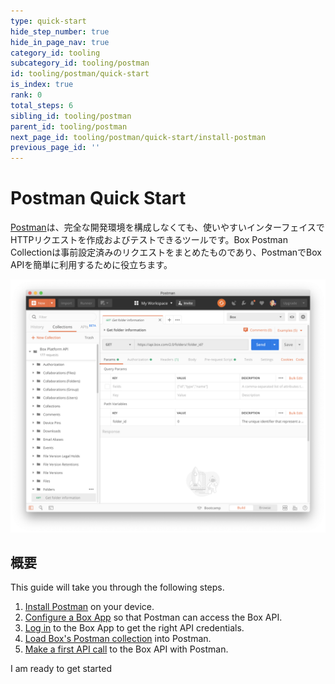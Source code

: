 ```yaml
---
type: quick-start
hide_step_number: true
hide_in_page_nav: true
category_id: tooling
subcategory_id: tooling/postman
id: tooling/postman/quick-start
is_index: true
rank: 0
total_steps: 6
sibling_id: tooling/postman
parent_id: tooling/postman
next_page_id: tooling/postman/quick-start/install-postman
previous_page_id: ''
---
```

<!-- alex disable postman-postwoman -->

# Postman Quick Start

[Postman](https://getpostman.com)は、完全な開発環境を構成しなくても、使いやすいインターフェイスでHTTPリクエストを作成およびテストできるツールです。Box Postman Collectionは事前設定済みのリクエストをまとめたものであり、PostmanでBox APIを簡単に利用するために役立ちます。

<ImageFrame center>

![An example of Postman](./postman-example.png)

</ImageFrame>

## 概要

This guide will take you through the following steps.

1. [Install Postman](g://tooling/postman/quick-start/install-postman/)
   on your device.
2. [Configure a Box App](g://tooling/postman/quick-start/configure-box-app/) so
   that Postman can access the Box API.
3. [Log in](g://tooling/postman/quick-start/log-in-to-box/) to the Box App to
   get the right API credentials.
4. [Load Box's Postman
   collection](g://tooling/postman/quick-start/load-postman-collection/) into
   Postman.
5. [Make a first API call](g://tooling/postman/quick-start/make-api-call/)
   to the Box API with Postman.

<Next>

I am ready to get started

</Next>
